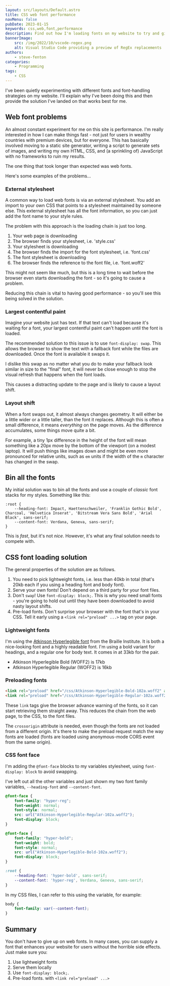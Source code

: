 ```yaml
---
layout: src/layouts/Default.astro
title: CSS web font performance
navMenu: false
pubDate: 2023-01-15
keywords: css,web,font,performance
description: Find out how I'm loading fonts on my website to try and give the best user experience.
bannerImage:
    src: /img/2022/10/vscode-regex.png
    alt: Visual Studio Code providing a preview of RegEx replacements
authors:
    - steve-fenton
categories:
    - Programming
tags:
    - CSS
---
```


I've been quietly experimenting with different fonts and font-handling strategies on my website. I'll explain why I've been doing this and then provide the solution I've landed on that works best for me.

## Web font problems

An almost constant experiment for me on this site is performance. I'm really interested in how I can make things fast - not just for users in wealthy countries with premium devices, but for everyone. This has basically involved moving to a static site generator, writing a script to generate sets of images, and writing my own HTML, CSS, and (a sprinkling of) JavaScript with no frameworks to ruin my results.

The one thing that took longer than expected was web fonts.

Here's some examples of the problems...

### External stylesheet

A common way to load web fonts is via an external stylesheet. You add an import to your own CSS that points to a stylesheet maintained by someone else. This external stylesheet has all the font information, so you can just add the font name to your style rules.

The problem with this approach is the loading chain is just too long.

1. Your web page is downloading
2. The browser finds your stylesheet, i.e. 'style.css'
3. Your stylesheet is downloading
4. The browser finds the import for the font stylesheet, i.e. 'font.css'
5. The font stylesheet is downloading
6. The browser finds the reference to the font file, i.e. 'font.woff2'

This might not seem like much, but this is a long time to wait before the browser even starts downloading the font - so it's going to cause a problem.

Reducing this chain is vital to having good performance - so you'll see this being solved in the solution.

### Largest contentful paint

Imagine your website just has text. If that text can't load because it's waiting for a font, your largest contentful paint can't happen until the font is loaded.

The recommended solution to this issue is to use `font-display: swap`. This allows the browser to show the text with a fallback font while the files are downloaded. Once the font is available it swaps it.

I dislike this swap as no matter what you do to make your fallback look similar in size to the "final" font, it will never be close enough to stop the visual refresh that happens when the font loads.

This causes a distracting update to the page and is likely to cause a layout shift.

### Layout shift

When a font swaps out, it almost always changes geometry. It will either be a little wider or a little taller, than the font it replaces. Although this is often a small difference, it means *everything* on the page moves. As the difference accumulates, some things move quite a bit.

For example, a tiny 1px difference in the height of the font will mean something like a 20px move by the bottom of the viewport (on a modest laptop). It will push things like images down and might be even more pronounced for relative units, such as `em` units if the width of the `m` character has changed in the swap.

## Bin all the fonts

My initial solution was to bin all the fonts and use a couple of *classic* font stacks for my styles. Something like this:

```
:root {
    --heading-font: Impact, Haettenschweiler, 'Franklin Gothic Bold', Charcoal, 'Helvetica Inserat', 'Bitstream Vera Sans Bold', 'Arial Black', sans-serif;
    --content-font: Verdana, Geneva, sans-serif;
}
```

This is *fast*, but it's not *nice*. However, it's what any final solution needs to compete with.

## CSS font loading solution

The general properties of the solution are as follows.

1. You need to pick lightweight fonts, i.e. less than 40kb in total (that's 20kb each if you using a heading font and body font).
2. Serve your own fonts! Don't depend on a third party for your font files.
3. Don't `swap`! Use `font-display: block;`. This is why you need small fonts - you're going to hold out until they have been downloaded to avoid nasty layout shifts.
4. Pre-load fonts. Don't surprise your browser with the font that's in your CSS. Tell it early using a `<link rel="preload" ...>` tag on your page.

### Lightweight fonts

I'm using the [Atkinson Hyperlegible font](https://brailleinstitute.org/freefont) from the Braille Institute. It is both a nice-looking font and a highly readable font. I'm using a bold variant for headings, and a regular one for body text. It comes in at 33kb for the pair.

- Atkinson Hyperlegible Bold (WOFF2) is 17kb
- Atkinson Hyperlegible Regular (WOFF2) is 16kb


### Preloading fonts

```html
<link rel="preload" href="/css/Atkinson-Hyperlegible-Bold-102a.woff2" as="font" type="font/woff2" crossorigin>
<link rel="preload" href="/css/Atkinson-Hyperlegible-Regular-102a.woff2" as="font" type="font/woff2" crossorigin>
```

These `link` tags give the browser advance warning of the fonts, so it can start retrieving them straight away. This reduces the chain from the web page, to the CSS, to the font files.

The `crossorigin` attribute is needed, even though the fonts are not loaded from a different origin. It's there to make the preload request match the way fonts are loaded (fonts are loaded using anonymous-mode CORS event from the same origin).

### CSS font face

I'm adding the `@font-face` blocks to my variables stylesheet, using `font-display: block` to avoid swapping.

I've left out all the other variables and just shown my two font family variables, `--heading-font` and `--content-font`.

```css
@font-face {
    font-family: "hyper-reg";
    font-weight: normal;
    font-style: normal;
    src: url("Atkinson-Hyperlegible-Regular-102a.woff2");
    font-display: block;
}

@font-face {
    font-family: "hyper-bold";
    font-weight: bold;
    font-style: normal;
    src: url("Atkinson-Hyperlegible-Bold-102a.woff2");
    font-display: block;
}

:root {
    --heading-font: 'hyper-bold', sans-serif;
    --content-font: 'hyper-reg', Verdana, Geneva, sans-serif;
}
```

In my CSS files, I can refer to this using the variable, for example:

```css
body {
    font-family: var(--content-font);
}
```

## Summary

You don't have to give up on web fonts. In many cases, you can supply a font that enhances your website for users without the horrible side effects. Just make sure you:

1. Use lightweight fonts
2. Serve them locally
3. Use `font-display: block;`.
4. Pre-load fonts. with `<link rel="preload" ...>`
